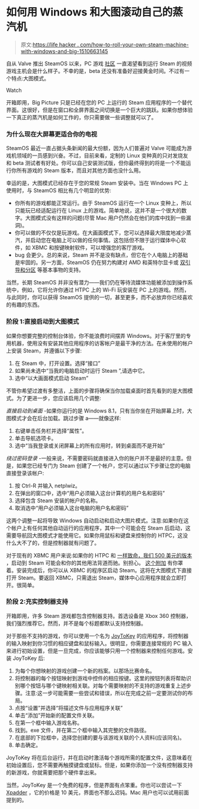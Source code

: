 # 如何用 Windows 和大图滚动自己的蒸汽机

> 原文:[https://life hacker . com/how-to-roll-your-own-steam-machine-with-windows-and-big-1510663145](https://lifehacker.com/how-to-roll-your-own-steam-machine-with-windows-and-big-1510663145)

自从 Valve 推出 SteamOS 以来，PC 游戏 [社区](http://i.imgur.com/PPanWZP.png) 一直渴望看到运行 Steam 的视频游戏主机会是什么样子。不幸的是，beta 还没有准备好迎接黄金时间。不过有一个特点:大图模式。

Watch

开箱即用，Big Picture 只是已经在您的 PC 上运行的 Steam 应用程序的一个替代界面。这很好，但是在窗口和全屏界面之间切换是一个巨大的跳跃。如果你想体验一下真正的蒸汽机是如何工作的，你只需要做一些调整就可以了。

### 为什么现在大屏幕更适合你的电视

SteamOS 最近一直占据头条新闻的最大份额，因为人们普遍对 Valve 可能成为游戏机领域的一员感到兴奋。不过，目前来看，定制的 Linux 变种真的只对发烧友和 beta 测试者有好处。你可以自己安装测试版，但你最终得到的将是一个不能运行你所有游戏的 Steam 版本，而且对其他方面也没什么用。

幸运的是，大图模式已经存在于您的常规 Steam 安装中。当在 Windows PC 上使用时，与 SteamOS 相比有几个明显的优势:

*   你所有的游戏都能正常运行。由于 SteamOS 运行在一个 Linux 变种上，所以只能玩已经适配运行在 Linux 上的游戏。简单地说，这并不是一个很大的数字。大图模式没有这样的问题(尽管 Mac 用户仍然会在他们的库中找到一些漏洞)。
*   你可以做的不仅仅是玩游戏。在大画面模式下，您可以选择最大限度地减少蒸汽，并启动您在电脑上可以做的任何事情。这包括但不限于运行媒体中心软件，如 XBMC 和按键映射软件，可以增强您的客厅游戏。
*   bug 会更少。总的来说，Steam 并不是没有缺点，但它在个人电脑上的基础是牢固的。另一方面，SteamOS 仍在努力构建对 AMD 和英特尔显卡或 [双引导和分区](http://lifehacker.com/steamos-beta-now-supports-dual-boot-and-custom-partitio-1506587090) 等基本事物的支持。

当然，长期 SteamOS 并非没有潜力——我们仍在等待流媒体功能被添加到操作系统中，例如，它将允许你通过 HTPC 上的 Wi-Fi 玩安装在 PC 上的游戏。然而，与此同时，你可以获得 SteamOS 提供的一切，甚至更多，而不必放弃你已经喜欢的有趣的东西。

### 阶段 1:直接启动到大图模式

如果你想要完整的控制台体验，你不能浪费时间摆弄 Windows。对于客厅里的专用机器，使用没有安装其他应用程序的访客帐户是最干净的方法。在未使用的帐户上安装 Steam，并遵循以下步骤:

1.  在 Steam 中，打开设置。选择“接口”
2.  如果尚未选中“当我的电脑启动时运行 Steam ”,请选中它。
3.  选中“以大画面模式启动 Steam”

不管你希望过渡有多整洁，上面的步骤将确保当你加载桌面时首先看到的是大图模式。为了更进一步，您应该启用几个调整:

*直接启动到桌面* -如果你运行的是 Windows 8.1，只有当你坐在开始屏幕上时，大图模式才会在后台加载。跳过步骤 a——就像这样:

1.  右键单击任务栏并选择“属性”。
2.  单击导航选项卡。
3.  选中“当我登录或关闭屏幕上的所有应用时，转到桌面而不是开始”

*绕过密码登录* -一般来说，不需要密码就直接进入你的账户并不是最好的主意。但是，如果您已经专门为 Steam 创建了一个帐户，您可以通过以下步骤让您的电脑直接登录该帐户:

1.  按 Ctrl-R 并输入 netplwiz。
2.  在弹出的窗口中，选中“用户必须输入这台计算机的用户名和密码”
3.  选择包含 Steam 安装的帐户的名称。
4.  取消选中“用户必须输入这台电脑的用户名和密码”

这两个调整一起将导致 Windows 自动启动和启动大图片模式。注意:如果你在这个帐户上有任何其他自动运行的应用程序，其中一个可能会在 Steam 后启动，这需要导航回大图模式才能使用它。如果你用鼠标和键盘来控制你的 HTPC，这没什么大不了的，但是控制器就有问题了。

对于现有的 XBMC 用户来说:如果你的 HTPC 和 [一样致命，我们 500 美元的版本](https://lifehacker.com/how-i-built-the-media-center-of-my-dreams-for-under-50-5936546) ，启动到 Steam 可能会和你的其他用法背道而驰。别担心。 [这个附加](http://forum.xbmc.org/showthread.php?tid=157499) 有你罩着。安装完成后，你可以从 XBMC 的程序区启动 Steam。这将在大图模式下直接打开 Steam。要返回 XBMC，只需退出 Steam，媒体中心应用程序就会立即打开。很简单。

### 阶段 2:充实控制器支持

开箱即用，许多 Steam 游戏都包含控制器支持。首选设备是 Xbox 360 控制器，我们强烈推荐它。然而，并不是每个标题都默认支持控制器。

对于那些不支持的游戏，你可以使用一个名为 [JoyToKey](http://joytokey.net/en/download) 的应用程序，将控制器的输入映射到你习惯的相应键盘和鼠标输入。很明显，你需要连接常规的 PC 输入来进行初始设置，但是一旦完成，你应该能够只用一个控制器来控制任何游戏。安装 JoyToKey 后:

1.  为每个你想映射的游戏创建一个新的档案。以那场比赛命名。
2.  将控制器的每个按钮映射到游戏中控件的相应按键。这里的按钮列表将帮助识别哪个按钮与哪个键映射相关联。对每个需要映射的不支持的游戏重复上述步骤。注意:这一步可能需要一些尝试和错误，所以在完成之前一定要测试你的布局。
3.  点按“设置”并选择“将描述文件与应用程序关联”
4.  单击“添加”开始新的配置文件关联。
5.  在第一个框中输入游戏名称。
6.  找到。exe 文件，并在第二个框中输入其完整的文件路径。
7.  在底部的下拉框中，选择您创建的要与该游戏关联的个人资料(应该同名)。
8.  单击确定。

JoyToKey 将在后台运行，并在启动时激活每个游戏所需的配置文件，这意味着在初始设置后，您不需要再触摸键盘或鼠标。但是，如果你添加一个没有控制器支持的新游戏，你就需要把那个硬件拿出来。

当然，JoyToKey 是一个免费的程序，但是界面有点笨重。你也可以尝试一下 [Xpadder](http://www.xpadder.com/) ，它的价格是 10 美元，界面也不那么迟钝。Mac 用户也可以试用前面提到的。